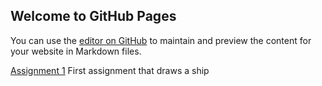 ## Welcome to GitHub Pages

You can use the [editor on GitHub](https://github.com/Sneko52/MAGD150-Assignments/edit/gh-pages/README.md) to maintain and preview the content for your website in Markdown files.



[Assignment 1](https://github.com/Sneko52/MAGD150-Assignments/blob/gh-pages/Assignment1.pde) First assignment that draws a ship
